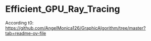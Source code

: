 # Efficient_GPU_Ray_Tracing

According t0:
https://github.com/AngelMonica126/GraphicAlgorithm/tree/master?tab=readme-ov-file
